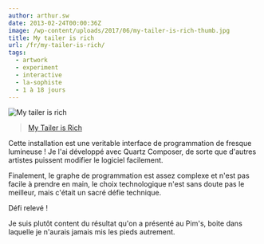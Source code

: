```yaml
---
author: arthur.sw
date: 2013-02-24T00:00:36Z
image: /wp-content/uploads/2017/06/my-tailer-is-rich-thumb.jpg
title: My tailer is rich
url: /fr/my-tailer-is-rich/
tags:
  - artwork
  - experiment
  - interactive
  - la-sophiste
  - 1 à 18 jours
---
```


![My tailer is rich](/wp-content/uploads/2017/06/my-tailer-is-rich.jpg)

> [My Tailer is Rich](http://www.lasophiste.com/portfolio/mytailerisrich/)

Cette installation est une veritable interface de programmation de fresque lumineuse ! Je l'ai développé avec Quartz Composer, de sorte que d'autres artistes puissent modifier le logiciel facilement.

Finalement, le graphe de programmation est assez complexe et n'est pas facile à prendre en main, le choix technologique n'est sans doute pas le meilleur, mais c'était un sacré défie technique.

Défi relevé !

Je suis plutôt content du résultat qu'on a présenté au Pim's, boite dans laquelle je n'aurais jamais mis les pieds autrement.
